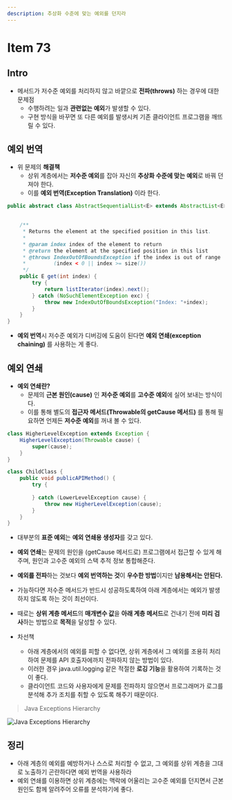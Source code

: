 ```yaml
---
description: 추상화 수준에 맞는 예외를 던지라
---
```


# Item 73

## Intro

- 메서드가 저수준 예외를 처리하지 않고 바깥으로 **전파(throws)** 하는 경우에 대한 문제점
	- 수행하려는 일과 **관련없는 예외**가 발생할 수 있다.
	- 구현 방식을 바꾸면 또 다른 예외를 발생시켜 기존 클라이언트 프로그램을 깨뜨릴 수 있다.
	
## 예외 번역

- 위 문제의 **해결책**
	- 상위 계층에서는 **저수준 예외**를 잡아 자신의 **추상화 수준에 맞는 예외**로 바꿔 던져야 한다.
	- 이를 **예외 번역(Exception Translation)** 이라 한다.

```java
public abstract class AbstractSequentialList<E> extends AbstractList<E> {
    

    /**
     * Returns the element at the specified position in this list.
     *
     * @param index index of the element to return
     * @return the element at the specified position in this list
     * @throws IndexOutOfBoundsException if the index is out of range
     *         (index < 0 || index >= size())
     */
    public E get(int index) {
        try {
            return listIterator(index).next();
        } catch (NoSuchElementException exc) {
            throw new IndexOutOfBoundsException("Index: "+index);
        }
    }
}
```

- **예외 번역**시 저수준 예외가 디버깅에 도움이 된다면 **예외 연쇄(exception chaining)** 를 사용하는 게 좋다.
  
## 예외 연쇄

- **예외 연쇄란?**
	- 문제의 **근본 원인(cause)** 인 **저수준 예외**를 **고수준 예외**에 실어 보내는 방식이다.
	- 이를 통해 별도의 **접근자 메서드(Throwable의 getCause 메서드)** 를 통해 필요하면 언제든 **저수준 예외**를 꺼내 볼 수 있다.

```java
class HigherLevelException extends Exception {
    HigherLevelException(Throwable cause) {
        super(cause);
    }
}

class ChildClass {
    public void publicAPIMethod() {
        try {
            
        } catch (LowerLevelException cause) {
            throw new HigherLevelException(cause);
        }
    }
}
```

- 대부분의 **표준 예외**는 **예외 연쇄용 생성자**를 갖고 있다.
- **예외 연쇄**는 문제의 원인을 (getCause 메서드로) 프로그램에서 접근할 수 있게 해주며, 원인과 고수준 예외의 스택 추적 정보 통합해준다.

- **예외를 전파**하는 것보다 **예외 번역하는 것**이 **우수한 방법**이지만 **남용해서는 안된다.**
- 가능하다면 저수준 메서드가 반드시 성공하도록하여 아래 계층에서는 예외가 발생하지 않도록 하는 것이 최선이다.

- 때로는 **상위 계층 메서드**의 **매개변수 값**을 **아래 계층 메서드**로 건내기 전에 **미리 검사**하는 방법으로 **목적**을 달성할 수 있다.

- 차선책
	- 아래 계층에서의 예외를 피할 수 없다면, 상위 계층에서 그 예외를 조용히 처리하여 문제를 API 호출자에까지 전파하지 않는 방법이 있다.
	- 이러한 경우 java.util.logging 같은 적절한 **로깅 기능**을 활용하여 기록하는 것이 좋다.
	- 클라이언트 코드와 사용자에게 문제를 전파하지 않으면서 프로그래머가 로그를 분석해 추가 조치를 취할 수 있도록 해주기 때문이다.
	
> Java Exceptions Hierarchy

![Java Exceptions Hierarchy](https://content.cdntwrk.com/files/aHViPTExODQ3OCZjbWQ9aXRlbWVkaXRvcmltYWdlJmZpbGVuYW1lPWl0ZW1lZGl0b3JpbWFnZV82MGE1MGM4NDE2MTU2LnBuZyZ2ZXJzaW9uPTAwMDAmc2lnPTUyN2ViNGI4YWY5NWE2OGI3ZDgxNmU2MGZmMTkwMTZk "https://rollbar.com/blog/blog/java-exceptions-hierarchy-explained")


## 정리

- 아래 계층의 예외를 예방하거나 스스로 처리할 수 없고, 그 예외를 상위 계층을 그대로 노출하기 곤란하다면 예외 번역을 사용하라
- 예외 연쇄를 이용하면 상위 계층에는 맥락에 어울리는 고수준 예외를 던지면서 근본 원인도 함께 알려주어 오류를 분석하기에 좋다.
